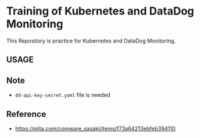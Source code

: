 # Training of Kubernetes and DataDog Monitoring

This Repository is practice for Kubernetes and DataDog Monitoring.

## USAGE

## Note

- `dd-api-key-secret.yaml` file is needed

## Reference

- https://qiita.com/comware_sasaki/items/f73a64213ebfeb394110
